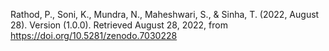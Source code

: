 Rathod, P., Soni, K., Mundra, N., Maheshwari, S., & Sinha, T. (2022, August 28). Version (1.0.0). Retrieved August 28, 2022, from https://doi.org/10.5281/zenodo.7030228
